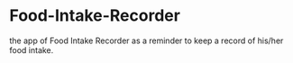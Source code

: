 # Food-Intake-Recorder
the app of Food Intake Recorder as a reminder to keep a record of his/her food intake.
